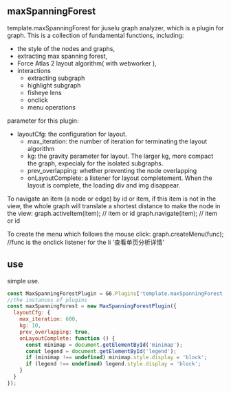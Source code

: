 ## maxSpanningForest

template.maxSpanningForest for jiuselu graph analyzer, which is a plugin for graph. This is a collection of fundamental functions, including:
- the style of the nodes and graphs,
- extracting max spanning forest, 
- Force Atlas 2 layout algorithm( with webworker ), 
- interactions
  - extracting subgraph
  - highlight subgraph
  - fisheye lens
  - onclick
  - menu operations

parameter for this plugin:
- layoutCfg: the configuration for layout.
  - max_iteration: the number of iteration for terminating the layout algorithm
  - kg: the gravity parameter for layout. The larger kg, more compact the graph, expecialy for the isolated subgraphs.
  - prev_overlapping: whether preventing the node overlapping
  - onLayoutComplete: a listener for layout completement. When the layout is complete, the loading div and img disappear.

To navigate an item (a node or edge) by id or item, if this item is not in the view, the whole graph will translate a shortest distance to make the node in the view:
  graph.activeItem(item); // item or id
  graph.navigate(item); // item or id

To create the menu which follows the mouse click:
  graph.createMenu(func); //func is the onclick listener for the li '查看单页分析详情'
  
## use

simple use.

```js
const MaxSpanningForestPlugin = G6.Plugins['template.maxSpanningForest'];
//the instances of plugins
const maxSpanningForest = new MaxSpanningForestPlugin({
  layoutCfg: {
    max_iteration: 600,
    kg: 10,
    prev_overlapping: true,
    onLayoutComplete: function () {
      const minimap = document.getElementById('minimap');
      const legend = document.getElementById('legend');
      if (minimap !== undefined) minimap.style.display = 'block';
      if (legend !== undefined) legend.style.display = 'block';
    }
  }
});

      
```
